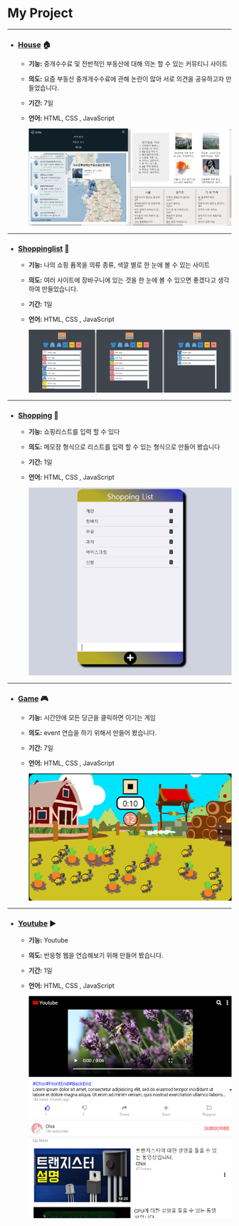 # My Project

---
- ### [House](https://github.com/CHOISEOKRYEOL/project/tree/main/House) 🏠
  - **기능:** 중개수수료 및 전반적인 부동산에 대해 의논 할 수 있는 커뮤티니 사이트
  - **의도:** 요즘 부동산 중개개수수료에 관해 논란이 많아 서로 의견을 공유하고자 만들었습니다.
  - **기간:** 7일
  - **언어:** HTML, CSS , JavaScript
    
    ![image description](./img/House.png)
    
---    
- ### [Shoppinglist](https://github.com/CHOISEOKRYEOL/project/tree/main/Shoppinglist) 🎁
  - **기능:** 나의 쇼핑 품목을 의류 종류, 색깔 별로 한 눈에 볼 수 있는 사이트
  - **의도:** 여러 사이트에 장바구니에 있는 것을 한 눈에 볼 수 있으면 좋겠다고 생각하여 만들었습니다.
  - **기간:** 1일
  - **언어:** HTML, CSS , JavaScript
    
    ![image description](./img/shoppinglist.png)

---  
- ### [Shopping](https://github.com/CHOISEOKRYEOL/project/tree/main/Shopping) 🎁
  - **기능:** 쇼핑리스트를 입력 할 수 있다
  - **의도:** 메모장 형식으로 리스트를 입력 할 수 있는 형식으로 만들어 봤습니다
  - **기간:** 1일
  - **언어:** HTML, CSS , JavaScript
    
    ![image description](./img/shopping.png)

---  
- ### [Game](https://github.com/CHOISEOKRYEOL/project/tree/main/Game) 🎮
  - **기능:** 시간안에 모든 당근을 클릭하면 이기는 게임
  - **의도:** event 연습을 하기 위해서 만들어 봤습니다.
  - **기간:** 7일
  - **언어:** HTML, CSS , JavaScript
    
    ![image description](./img/Game.png)

---  
- ### [Youtube](https://github.com/CHOISEOKRYEOL/project/tree/main/Youtube) ▶
  - **기능:** Youtube
  - **의도:** 반응형 웹을 연습해보기 위해 만들어 봤습니다.
  - **기간:** 1일
  - **언어:** HTML, CSS , JavaScript
    
    ![image description](./img/Youtube.png)

